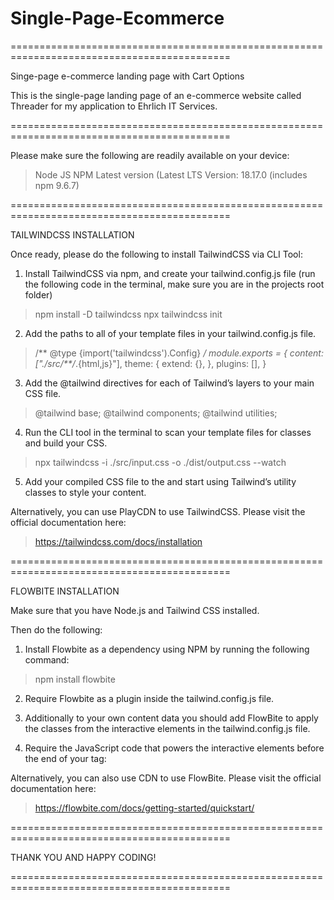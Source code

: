 # Single-Page-Ecommerce

============================================================================================

Singe-page e-commerce landing page with Cart Options 

This is the single-page landing page of an e-commerce website called Threader for my application to Ehrlich IT Services.

============================================================================================

Please make sure the following are readily available on your device:

>Node JS NPM Latest version (Latest LTS Version: 18.17.0 (includes npm 9.6.7)

============================================================================================

TAILWINDCSS INSTALLATION

Once ready, please do the following to install TailwindCSS via CLI Tool:

1. Install TailwindCSS via npm, and create your tailwind.config.js file (run the following code in the terminal, make sure you are in the projects root folder)

>npm install -D tailwindcss
>npx tailwindcss init

2. Add the paths to all of your template files in your tailwind.config.js file.
       
>/** @type {import('tailwindcss').Config} */
   module.exports = {
   content: ["./src/**/*.{html,js}"],
      theme: {
        extend: {},
      },
      plugins: [],
   }

3. Add the @tailwind directives for each of Tailwind’s layers to your main CSS file.

>@tailwind base;
@tailwind components;
@tailwind utilities;

4. Run the CLI tool in the terminal to scan your template files for classes and build your CSS.

>npx tailwindcss -i ./src/input.css -o ./dist/output.css --watch

5. Add your compiled CSS file to the <head> and start using Tailwind’s utility classes to style your content.

Alternatively, you can use PlayCDN to use TailwindCSS. Please visit the official documentation here:

>https://tailwindcss.com/docs/installation


============================================================================================

FLOWBITE INSTALLATION

Make sure that you have Node.js and Tailwind CSS installed.

Then do the following:

1. Install Flowbite as a dependency using NPM by running the following command:

>npm install flowbite

2. Require Flowbite as a plugin inside the tailwind.config.js file.
   
3. Additionally to your own content data you should add FlowBite to apply the classes from the interactive elements in the tailwind.config.js file.

4. Require the JavaScript code that powers the interactive elements before the end of your <body> tag:
   
><script src="../path/to/flowbite/dist/flowbite.min.js"></script>

Alternatively, you can also use CDN to use FlowBite. Please visit the official documentation here:

>https://flowbite.com/docs/getting-started/quickstart/

============================================================================================

THANK YOU AND HAPPY CODING!

============================================================================================


